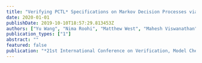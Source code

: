 ```yaml
---
title: "Verifying PCTL* Specifications on Markov Decision Processes via Reinforcement Learning"
date: 2020-01-01
publishDate: 2019-10-10T18:57:29.813453Z
authors: ["Yu Wang", "Nima Roohi", "Matthew West", "Mahesh Viswanathan", "Geir E. Dullerud"]
publication_types: ["1"]
abstract: ""
featured: false
publication: "*21st International Conference on Verification, Model Checking, and Abstract Interpretation (VMCAI) (Submitted)*"
---
```


